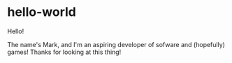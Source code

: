 # hello-world

Hello!

The name's Mark, and I'm an aspiring developer of sofware
and (hopefully) games! Thanks for looking at this thing!
